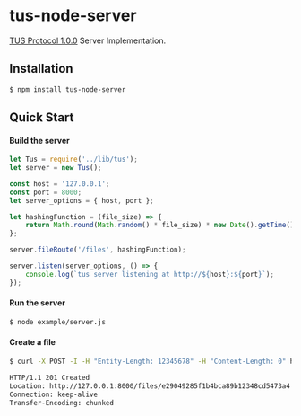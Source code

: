 # tus-node-server
[TUS Protocol 1.0.0](http://tus.io/protocols/resumable-upload.html) Server Implementation.

## Installation

```bash
$ npm install tus-node-server
```

## Quick Start

#### Build the server
```javascript
let Tus = require('../lib/tus');
let server = new Tus();

const host = '127.0.0.1';
const port = 8000;
let server_options = { host, port };

let hashingFunction = (file_size) => {
    return Math.round(Math.random() * file_size) * new Date().getTime();
};

server.fileRoute('/files', hashingFunction);

server.listen(server_options, () => {
    console.log(`tus server listening at http://${host}:${port}`);
});
```

#### Run the server
```bash
$ node example/server.js
```


#### Create a file
```bash
$ curl -X POST -I -H "Entity-Length: 12345678" -H "Content-Length: 0" http://127.0.0.1:8000/files

HTTP/1.1 201 Created
Location: http://127.0.0.1:8000/files/e29049285f1b4bca89b12348cd5473a4
Connection: keep-alive
Transfer-Encoding: chunked
```
